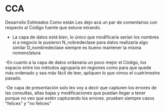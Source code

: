 # CCA
Desarrollo
Estimados Como están Les dejo acá un par de comentarios con respecto al Código fuente que estuve mirando.
- La capa de datos está bien, lo único que modificaría serían los nombres si a negocio le pusieron N_nobredeclase para datos realizaría algo similar D_nombredeclase 
siempre es bueno mantener la misma nomenclatura

-En cuanto a la capa de datos ordanaria un poco mejor el Código, los espacio entre los métodos agruparía en regiones como para que quede más ordenado y sea más fácil de leer, 
apliquen lo que vimos el cuatrimestre pasado.

-De capa de presentación solo les voy a decir que capturen los errores de las consultas, altas bajas y modificaciones que puedan llegar a tener porque
no veo que estén capturando los errores. prueben siempre casos "felices" y "no felices"


